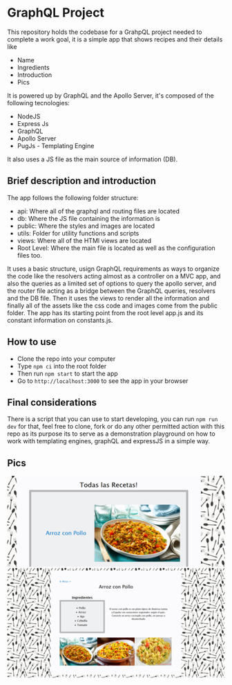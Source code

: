 # GraphQL Project

This repository holds the codebase for a GrahpQL project needed to complete a work goal, it is a simple app that shows recipes and their details like

- Name
- Ingredients
- Introduction
- Pics

It is powered up by GraphQL and the Apollo Server, it's composed of the following tecnologies:

- NodeJS
- Express Js
- GraphQL
- Apollo Server
- PugJs - Templating Engine

It also uses a JS file as the main source of information (DB).

## Brief description and introduction

The app follows the following folder structure:

- api: Where all of the graphql and routing files are located
- db: Where the JS file containing the information is
- public: Where the styles and images are located
- utils: Folder for utility functions and scripts
- views: Where all of the HTMl views are located
- Root Level: Where the main file is located as well as the configuration files too.

It uses a basic structure, usign GraphQL requirements as ways to organize the code like the resolvers acting almost as a controller on a MVC app, and also the queries as a limited set of options to query the apollo server, and the router file acting as a bridge between the GraphQL queries, resolvers and the DB file. Then it uses the views to render all the information and finally all of the assets like the css code and images come from the public folder. The app has its starting point from the root level app.js and its constant information on constants.js.

## How to use

- Clone the repo into your computer
- Type `npm ci` into the root folder
- Then run `npm start` to start the app
- Go to `http://localhost:3000` to see the app in your browser

## Final considerations

There is a script that you can use to start developing, you can run `npm run dev` for that, feel free to clone, fork or do any other permitted action with this repo as its purpose its to serve as a demonstration playground on how to work with templating engines, graphQL and expressJS in a simple way.

## Pics

<img src="https://raw.githubusercontent.com/N-bred/graphQlProject/main/App1.png?sanitize=true&raw=true" />
<img src="https://raw.githubusercontent.com/N-bred/graphQlProject/main/App2.png?sanitize=true&raw=true" />